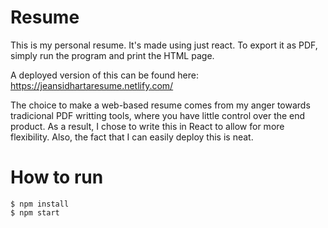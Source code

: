 # Resume

This is my personal resume. It's made using just react. To export it as PDF, simply run the program and print the HTML page.

A deployed version of this can be found here: https://jeansidhartaresume.netlify.com/

The choice to make a web-based resume comes from my anger towards tradicional PDF writting tools, where you have little control over the end product. As a result, I chose to write this in React to allow for more flexibility. Also, the fact that I can easily deploy this is neat.

# How to run

```
$ npm install
$ npm start
```